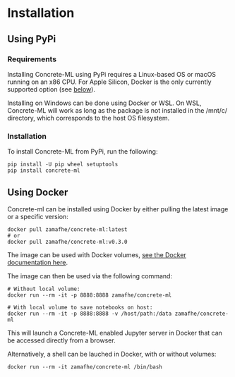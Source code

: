 # Installation

## Using PyPi

### Requirements

Installing Concrete-ML using PyPi requires a Linux-based OS or macOS running on an x86 CPU. For Apple Silicon, Docker is the only currently supported option (see [below](pip_installing.md#using-docker)).

Installing on Windows can be done using Docker or WSL. On WSL, Concrete-ML will work as long as the package is not installed in the /mnt/c/ directory, which corresponds to the host OS filesystem.

### Installation

To install Concrete-ML from PyPi, run the following:

```shell
pip install -U pip wheel setuptools
pip install concrete-ml
```

## Using Docker

Concrete-ml can be installed using Docker by either pulling the latest image or a specific version:

```shell
docker pull zamafhe/concrete-ml:latest
# or
docker pull zamafhe/concrete-ml:v0.3.0
```

The image can be used with Docker volumes, [see the Docker documentation here](https://docs.docker.com/storage/volumes/).

The image can then be used via the following command:

```shell
# Without local volume:
docker run --rm -it -p 8888:8888 zamafhe/concrete-ml

# With local volume to save notebooks on host:
docker run --rm -it -p 8888:8888 -v /host/path:/data zamafhe/concrete-ml
```

This will launch a Concrete-ML enabled Jupyter server in Docker that can be accessed directly from a browser.

Alternatively, a shell can be lauched in Docker, with or without volumes:

```shell
docker run --rm -it zamafhe/concrete-ml /bin/bash
```
